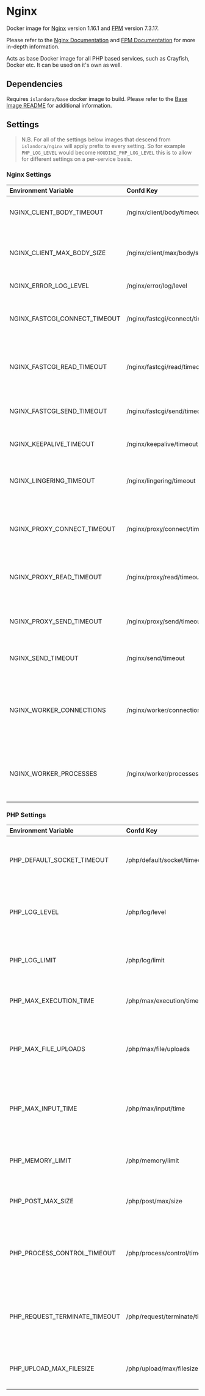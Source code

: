 # Nginx

Docker image for [Nginx] version 1.16.1 and [FPM] version 7.3.17.

Please refer to the [Nginx Documentation] and [FPM Documentation] for more
in-depth information.

Acts as base Docker image for all PHP based services, such as Crayfish, Docker
etc. It can be used on it's own as well.

## Dependencies

Requires `islandora/base` docker image to build. Please refer to the
[Base Image README](../base/README.md) for additional information.

## Settings

> N.B. For all of the settings below images that descend from
> ``islandora/nginx`` will apply prefix to every setting. So for example
> `PHP_LOG_LEVEL` would become `HOUDINI_PHP_LOG_LEVEL` this is to allow for
> different settings on a per-service basis.

### Nginx Settings

| Environment Variable          | Confd Key                      | Default | Description                                                                           |
| :---------------------------- | :----------------------------- | :------ | :------------------------------------------------------------------------------------ |
| NGINX_CLIENT_BODY_TIMEOUT     | /nginx/client/body/timeout     | 60s     | Timeout for reading client request body                                               |
| NGINX_CLIENT_MAX_BODY_SIZE    | /nginx/client/max/body/size    | 1m      | Specifies the maximum accepted body size of a client request                          |
| NGINX_ERROR_LOG_LEVEL         | /nginx/error/log/level         | warn    | Log Level of Error log                                                                |
| NGINX_FASTCGI_CONNECT_TIMEOUT | /nginx/fastcgi/connect/timeout | 60s     | Timeout for establishing a connection with a FastCGI server                           |
| NGINX_FASTCGI_READ_TIMEOUT    | /nginx/fastcgi/read/timeout    | 60s     | Timeout for reading a response from the FastCGI server                                |
| NGINX_FASTCGI_SEND_TIMEOUT    | /nginx/fastcgi/send/timeout    | 60s     | Timeout for transmitting a request to the FastCGI server.                             |
| NGINX_KEEPALIVE_TIMEOUT       | /nginx/keepalive/timeout       | 75s     | Timeout for keep-alive connections                                                    |
| NGINX_LINGERING_TIMEOUT       | /nginx/lingering/timeout       | 5s      | The maximum waiting time for more client data to arrive                               |
| NGINX_PROXY_CONNECT_TIMEOUT   | /nginx/proxy/connect/timeout   | 60s     | Timeout for establishing a connection with a proxied server                           |
| NGINX_PROXY_READ_TIMEOUT      | /nginx/proxy/read/timeout      | 60s     | Timeout for reading a response from the proxied server                                |
| NGINX_PROXY_SEND_TIMEOUT      | /nginx/proxy/send/timeout      | 60s     | Timeout for transmitting a request to the proxied server                              |
| NGINX_SEND_TIMEOUT            | /nginx/send/timeout            | 60s     | Timeout for transmitting a response to the client                                     |
| NGINX_WORKER_CONNECTIONS      | /nginx/worker/connections      | 1024    | The maximum number of simultaneous connections that can be opened by a worker process |
| NGINX_WORKER_PROCESSES        | /nginx/worker/processes        | auto    | Set number of worker processes automatically based on number of CPU cores             |

### PHP Settings

| Environment Variable          | Confd Key                      | Default | Description                                                                        |
| :---------------------------- | :----------------------------- | :------ | :--------------------------------------------------------------------------------- |
| PHP_DEFAULT_SOCKET_TIMEOUT    | /php/default/socket/timeout    | 60      | Default timeout for socket based streams (seconds)                                 |
| PHP_LOG_LEVEL                 | /php/log/level                 | notice  | Log level. Possible Values: alert, error, warning, notice, debug                   |
| PHP_LOG_LIMIT                 | /php/log/limit                 | 16384   | Log limit on number of characters in the single line                               |
| PHP_MAX_EXECUTION_TIME        | /php/max/execution/time        | 30      | Maximum execution time of each script, in seconds                                  |
| PHP_MAX_FILE_UPLOADS          | /php/max/file/uploads          | 20      | Maximum number of files that can be uploaded via a single request                  |
| PHP_MAX_INPUT_TIME            | /php/max/input/time            | 60      | Maximum amount of time each script may spend parsing request data                  |
| PHP_MEMORY_LIMIT              | /php/memory/limit              | 128M    | Maximum amount of memory a script may consume                                      |
| PHP_POST_MAX_SIZE             | /php/post/max/size             | 128M    | Maximum size of POST data that PHP will accept                                     |
| PHP_PROCESS_CONTROL_TIMEOUT   | /php/process/control/timeout   | 60      | Timeout for child processes to wait for a reaction on signals from master          |
| PHP_REQUEST_TERMINATE_TIMEOUT | /php/request/terminate/timeout | 60      | Timeout for serving a single request after which the worker process will be killed |
| PHP_UPLOAD_MAX_FILESIZE       | /php/upload/max/filesize       | 128M    | Maximum allowed size for uploaded files                                            |

[FPM Documentation]: https://www.php.net/manual/en/install.fpm.configuration.php
[FPM Logging]: https://www.php.net/manual/en/install.fpm.configuration.php
[FPM]: https://www.php.net/manual/en/install.fpm.php
[Nginx Documentation]: https://nginx.org/en/docs/
[Nginx Logging]: https://docs.nginx.com/nginx/admin-guide/monitoring/logging/
[Nginx]: https://www.nginx.com/
